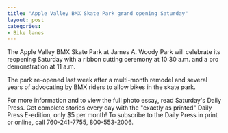 ```yaml
---
title: "Apple Valley BMX Skate Park grand opening Saturday"
layout: post
categories:
- Bike lanes
---
```


The Apple Valley BMX Skate Park at James A. Woody Park will celebrate its reopening Saturday with a ribbon cutting ceremony at 10:30 a.m. and a pro demonstration at 11 a.m.

The park re-opened last week after a multi-month remodel and several years of advocating by BMX riders to allow bikes in the skate park.

For more information and to view the full photo essay, read Saturday's Daily Press. Get complete stories every day with the "exactly as printed" Daily Press E-edition, only $5 per month! To subscribe to the Daily Press in print or online, call 760-241-7755, 800-553-2006.